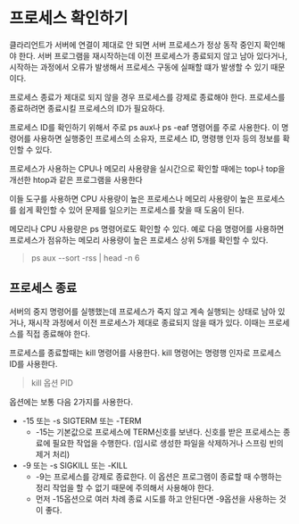 # 프로세스 확인하기
클라리언트가 서버에 연결이 제대로 안 되면 서버 프로세스가 정상 동작 중인지 확인해야 한다. 서버 프로그램을 재시작하는데 이전 프로세스가 종료되지 않고 남아 있다거나, 시작하는 과정에서 오류가 발생해서 프로세스 구동에 실패할 떄가 발생할 수 있기 때문이다.

프로세스 종료가 제대로 되지 않을 경우 프로세스를 강제로 종료해야 한다. 프로세스를 종료하려면 종료시킬 프로세스의 ID가 필요하다.

프로세스 ID를 확인하기 위해서 주로 ps aux나 ps -eaf 명령어를 주로 사용한다. 이 명령어를 사용하면 실행중인 프로세스의 소유자, 프로세스 ID, 명령행 인자 등의 정보를 확인할 수 있다.

프로세스가 사용하는 CPU나 메모리 사용량을 실시간으로 확인할 때에는 top나 top을 개선한 htop과 같은 프로그램을 사용한다

이들 도구를 사용하면 CPU 사용량이 높은 프로세스나 메모리 사용량이 높은 프로세스를 쉽게 확인할 수 있어 문제를 일으키는 프로세스를 찾을 때 도움이 된다.

메모리나 CPU 사용량은 ps 명령어로도 확인할 수 있다. 예로 다음 명령어를 사용하면 프로세스가 점유하는 메모리 사용량이 높은 프로세스 상위 5개를 확인할 수 있다.
> ps aux --sort -rss | head -n 6

## 프로세스 종료
서버의 중지 명령어를 실행했는데 프로세스가 죽지 않고 계속 실행되는 상태로 남아 있거나, 재시작 과정에서 이전 프로세스가 제대로 종료되지 않을 때가 있다. 이때는 프로세스를 직접 종료해야 한다.

프로세스를 종료할때는 kill 명령어를 사용한다. kill 명령어는 명령행 인자로 프로세스 ID를 사용한다.

> kill 옵션 PID

옵션에는 보통 다음 2가지를 사용한다.
- -15 또는 -s SIGTERM 또는 -TERM
    - -15는 기본값으로 프로세스에 TERM신호를 보낸다. 신호를 받은 프로세스는 종료에 필요한 작업을 수행한다. (임시로 생성한 파일을 삭제하거나 스프링 빈의 제거 처리)
- -9 또는 -s SIGKILL 또는 -KILL
    - -9는 프로세스를 강제로 종료한다. 이 옵션은 프로그램이 종료할 때 수행하는 정리 작업을 할 수 없기 때문에 주의해서 사용해야 한다. 
    - 먼저 -15옵션으로 여러 차례 종료 시도를 하고 안된다면 -9옵션을 사용하는 것이 좋다.

    


